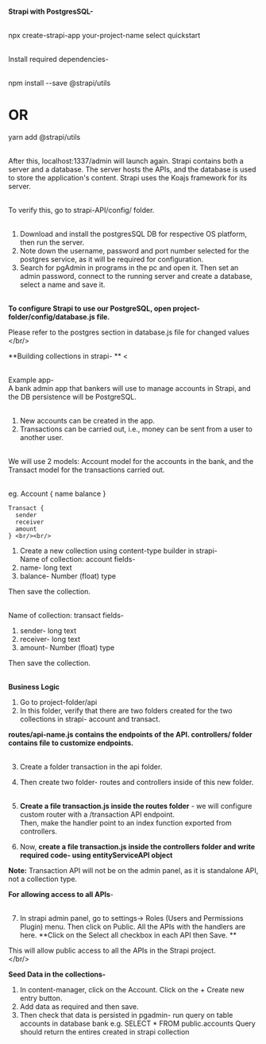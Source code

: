 **Strapi with PostgresSQL-** <br/><br/>

npx create-strapi-app your-project-name 
select quickstart <br/><br/>

Install required dependencies-<br/><br/>

npm install --save @strapi/utils
# OR
yarn add @strapi/utils <br/><br/>

After this, localhost:1337/admin will launch again. 
Strapi contains both a server and a database. The server hosts the APIs, and the database is used to store the application's content.
Strapi uses the Koajs framework for its server. <br/><br/>

To verify this, go to strapi-API/config/ folder.<br/><br/>

1. Download and install the postgresSQL DB for respective OS platform, then run the server. 
2. Note down the username, password and port number selected for the postgres service, as it will be required for configuration.
3. Search for pgAdmin in programs in the pc and open it. Then set an admin password, connect to the running server and create a database, select a name and save it.<br/><br/>

**To configure Strapi to use our PostgreSQL, open project-folder/config/database.js file.**<br/>

Please refer to the postgres section in database.js file for changed values<br/></br/>

**Building collections in strapi- ** <<br/><br/>

Example app- <br/>
A bank admin app that bankers will use to manage accounts in Strapi, and the DB persistence will be PostgreSQL. <br/><br/>

1. New accounts can be created in the app.
2. Transactions can be carried out, i.e., money can be sent from a user to another user.<br/><br/>

We will use 2 models: Account model for the accounts in the bank, and the Transact model for the transactions carried out. <br/><br/>

eg. Account {
      name
      balance
    } <br/>

    Transact {
      sender
      receiver
      amount
    } <br/><br/>

1. Create a new collection using content-type builder in strapi- <br/>
Name of collection: account
fields- 
1. name- long text 
2. balance- Number (float) type <br/>

Then save the collection. <br/><br/>

Name of collection: transact
fields- 
1. sender- long text 
2. receiver- long text
2. amount- Number (float) type <br/>

Then save the collection. <br/><br/>

**Business Logic** 
1. Go to project-folder/api
2. In this folder, verify that there are two folders created for the two collections in strapi- account and transact.

**routes/api-name.js contains the endpoints of the API.
controllers/ folder contains file to customize endpoints.** <br/><br/>

3. Create a folder transaction in the api folder.
4. Then create two folder- routes and controllers inside of this new folder.<br/><br/>

5. **Create a file transaction.js inside the routes folder** - we will configure custom router with a /transaction API endpoint.<br/>
Then, make the handler point to an index function exported from controllers.
6. Now, **create a file transaction.js inside the controllers folder and write required code- using entityServiceAPI object**

**Note:** Transaction API will not be on the admin panel, as it is standalone API, not a collection type.

**For allowing access to all APIs**-<br/><br/>

7. In strapi admin panel, go to settings-> Roles (Users and Permissions Plugin) menu. Then click on Public.
All the APIs with the handlers are here. **Click on the Select all checkbox in each API then Save. ** <br/>

This will allow public access to all the APIs in the Strapi project.<br/></br/>

**Seed Data in the collections-**
1. In content-manager, click on the Account. Click on the + Create new entry button.
2. Add data as required and then save.
3. Then check that data is persisted in pgadmin- run query on table accounts in database bank 
e.g. SELECT * FROM public.accounts
Query should return the entires created in strapi collection
